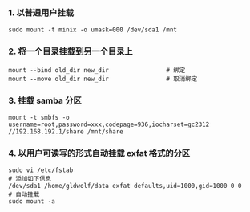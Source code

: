 ### 1. 以普通用户挂载

```shell
sudo mount -t minix -o umask=000 /dev/sda1 /mnt
```

### 2. 将一个目录挂载到另一个目录上

```shell
mount --bind old_dir new_dir                # 绑定
mount --move old_dir new_dir                # 取消绑定
```

### 3. 挂载 samba 分区

```shell
mount -t smbfs -o username=root,password=xxx,codepage=936,iocharset=gc2312 //192.168.192.1/share /mnt/share
```

### 4. 以用户可读写的形式自动挂载 exfat 格式的分区
```shell
sudo vi /etc/fstab
# 添加如下信息
/dev/sda1 /home/gldwolf/data exfat defaults,uid=1000,gid=1000 0 0
# 自动挂载
sudo mount -a
```
